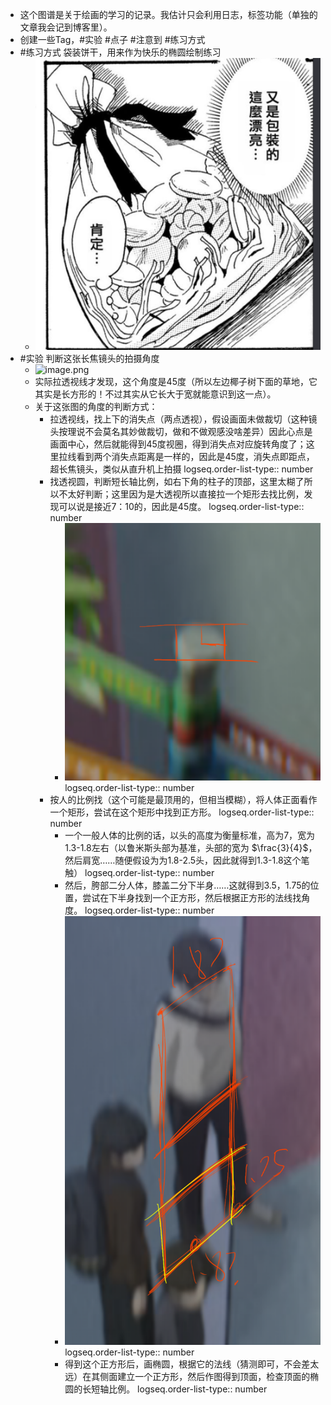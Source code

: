 - 这个图谱是关于绘画的学习的记录。我估计只会利用日志，标签功能（单独的文章我会记到博客里）。
- 创建一些Tag，#实验 #点子 #注意到 #练习方式
- #练习方式 袋装饼干，用来作为快乐的椭圆绘制练习
	- ![image.png](../assets/image_1756606893616_0.png)
- #实验 判断这张长焦镜头的拍摄角度
	- ![image.png](../assets/image_1756606946719_0.png)
	- 实际拉透视线才发现，这个角度是45度（所以左边椰子树下面的草地，它其实是长方形的！不过其实从它长大于宽就能意识到这一点）。
	- 关于这张图的角度的判断方式：
		- 拉透视线，找上下的消失点（两点透视），假设画面未做裁切（这种镜头按理说不会莫名其妙做裁切，做和不做观感没啥差异）因此心点是画面中心，然后就能得到45度视圈，得到消失点对应旋转角度了；这里拉线看到两个消失点距离是一样的，因此是45度，消失点即距点，超长焦镜头，类似从直升机上拍摄
		  logseq.order-list-type:: number
		- 找透视圆，判断短长轴比例，如右下角的柱子的顶部，这里太糊了所以不太好判断；这里因为是大透视所以直接拉一个矩形去找比例，发现可以说是接近7：10的，因此是45度。
		  logseq.order-list-type:: number
			- ![image.png](../assets/image_1756607318853_0.png)
			  logseq.order-list-type:: number
		- 按人的比例找（这个可能是最顶用的，但相当模糊），将人体正面看作一个矩形，尝试在这个矩形中找到正方形。
		  logseq.order-list-type:: number
			- 一个一般人体的比例的话，以头的高度为衡量标准，高为7，宽为1.3-1.8左右（以鲁米斯头部为基准，头部的宽为 $\frac{3}{4}$，然后肩宽……随便假设为为1.8-2.5头，因此就得到1.3-1.8这个笔触）
			  logseq.order-list-type:: number
			- 然后，胯部二分人体，膝盖二分下半身……这就得到3.5，1.75的位置，尝试在下半身找到一个正方形，然后根据正方形的法线找角度。
			  logseq.order-list-type:: number
			- ![image.png](../assets/image_1756608451160_0.png)
			  logseq.order-list-type:: number
			- 得到这个正方形后，画椭圆，根据它的法线（猜测即可，不会差太远）在其侧面建立一个正方形，然后作图得到顶面，检查顶面的椭圆的长短轴比例。
			  logseq.order-list-type:: number